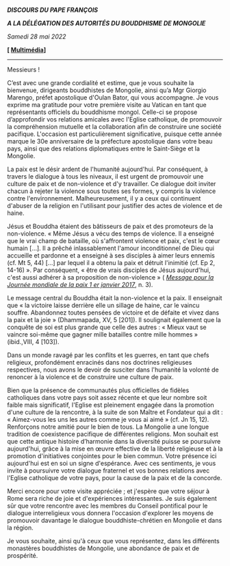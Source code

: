 ***DISCOURS DU PAPE FRANÇOIS***

***A LA DÉLÉGATION DES AUTORITÉS DU BOUDDHISME DE MONGOLIE***

*Samedi 28 mai 2022*

**[ [Multimédia](http://w2.vatican.va/content/francesco/fr/events/event.dir.html/content/vaticanevents/fr/2022/5/28/buddisti-mongolia.html)]**

_____________________________________________________

Messieurs !

C’est avec une grande cordialité et estime, que je vous souhaite la bienvenue, dirigeants bouddhistes de Mongolie, ainsi qu’a Mgr Giorgio Marengo, préfet apostolique d'Oulan Bator, qui vous accompagne. Je vous exprime ma gratitude pour votre première visite au Vatican en tant que représentants officiels du bouddhisme mongol. Celle-ci se propose d’approfondir vos relations amicales avec l'Eglise catholique, de promouvoir la compréhension mutuelle et la collaboration afin de construire une société pacifique. L'occasion est particulièrement significative, puisque cette année marque le 30e anniversaire de la préfecture apostolique dans votre beau pays, ainsi que des relations diplomatiques entre le Saint-Siège et la Mongolie.

La paix est le désir ardent de l'humanité aujourd'hui. Par conséquent, à travers le dialogue à tous les niveaux, il est urgent de promouvoir une culture de paix et de non-violence et d'y travailler. Ce dialogue doit inviter chacun à rejeter la violence sous toutes ses formes, y compris la violence contre l'environnement. Malheureusement, il y a ceux qui continuent d'abuser de la religion en l'utilisant pour justifier des actes de violence et de haine.

Jésus et Bouddha étaient des bâtisseurs de paix et des promoteurs de la non-violence. « Même Jésus a vécu des temps de violence. Il a enseigné que le vrai champ de bataille, où s'affrontent violence et paix, c'est le cœur humain […]. Il a prêché inlassablement l'amour inconditionnel de Dieu qui accueille et pardonne et a enseigné à ses disciples à aimer leurs ennemis (cf. Mt 5, 44) […] par lequel il a obtenu la paix et détruit l'inimitié (cf. Ep 2, 14-16) ». Par conséquent, « être de vrais disciples de Jésus aujourd'hui, c'est aussi adhérer à sa proposition de non-violence » ( *[Message pour la Journée mondiale de la paix 1 er janvier 2017](https://www.vatican.va/content/francesco/fr/messages/peace/documents/papa-francesco_20161208_messaggio-l-giornata-mondiale-pace-2017.html)*, n. 3).

Le message central du Bouddha était la non-violence et la paix. Il enseignait que « la victoire laisse derrière elle un sillage de haine, car le vaincu souffre. Abandonnez toutes pensées de victoire et de défaite et vivez dans la paix et la joie » (Dhammapada, XV, 5 [201]). Il soulignait également que la conquête de soi est plus grande que celle des autres : « Mieux vaut se vaincre soi-même que gagner mille batailles contre mille hommes » (ibid.,VIII, 4 [103]).

Dans un monde ravagé par les conflits et les guerres, en tant que chefs religieux, profondément enracinés dans nos doctrines religieuses respectives, nous avons le devoir de susciter dans l'humanité la volonté de renoncer à la violence et de construire une culture de paix.

Bien que la présence de communautés plus officielles de fidèles catholiques dans votre pays soit assez récente et que leur nombre soit faible mais significatif, l'Eglise est pleinement engagée dans la promotion d'une culture de la rencontre, à la suite de son Maître et Fondateur qui a dit : « Aimez-vous les uns les autres comme je vous ai aimé » (cf. Jn 15, 12). Renforçons notre amitié pour le bien de tous. La Mongolie a une longue tradition de coexistence pacifique de différentes religions. Mon souhait est que cette antique histoire d’harmonie dans la diversité puisse se poursuivre aujourd'hui, grâce à la mise en œuvre effective de la liberté religieuse et à la promotion d'initiatives conjointes pour le bien commun. Votre présence ici aujourd'hui est en soi un signe d'espérance. Avec ces sentiments, je vous invite à poursuivre votre dialogue fraternel et vos bonnes relations avec l'Eglise catholique de votre pays, pour la cause de la paix et de la concorde.

Merci encore pour votre visite appréciée ; et j'espère que votre séjour à Rome sera riche de joie et d'expériences intéressantes. Je suis également sûr que votre rencontre avec les membres du Conseil pontifical pour le dialogue interreligieux vous donnera l'occasion d'explorer les moyens de promouvoir davantage le dialogue bouddhiste-chrétien en Mongolie et dans la région.

Je vous souhaite, ainsi qu'à ceux que vous représentez, dans les différents monastères bouddhistes de Mongolie, une abondance de paix et de prospérité.